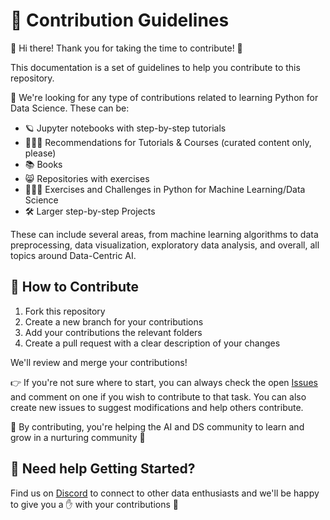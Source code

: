 # 📖 Contribution Guidelines

👋 Hi there! Thank you for taking the time to contribute!  🙌

This documentation is a set of guidelines to help you contribute to this repository.

📝 We're looking for any type of contributions related to learning Python for Data Science. These can be:

- 🪐 Jupyter notebooks with step-by-step tutorials
 - 👩🏽‍🏫 Recommendations for Tutorials & Courses (curated content only, please)
 - 📚 Books
 - 😸 Repositories with exercises
 - 🏋🏽‍♀️ Exercises and Challenges in Python for Machine Learning/Data Science
 - 🛠 Larger step-by-step Projects
 
These can include several areas, from machine learning algorithms to data preprocessing, data visualization, exploratory data analysis, and overall, all topics around Data-Centric AI.

## 🚀 How to Contribute

1. Fork this repository
2. Create a new branch for your contributions
3. Add your contributions the relevant folders
4. Create a pull request with a clear description of your changes

We'll review and merge your contributions! 

👉 If you're not sure where to start, you can always check the open [Issues](https://github.com/Data-Centric-AI-Community/awesome-python-for-data-science/issues) and comment on one if you wish to contribute to that task. You can also create new issues to suggest modifications and help others contribute.

🌟 By contributing, you're helping the AI and DS community to learn and grow in a nurturing community 🌱

## 👾 Need help Getting Started?
Find us on [Discord](https://tiny.ydata.ai/dcai-community-github) to connect to other data enthusiasts and we'll be happy to give you a ✋ with your contributions 💪

